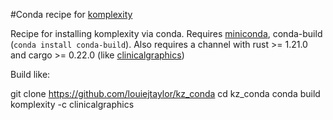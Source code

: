 #Conda recipe for [komplexity](https://github.com/eclarke/komplexity)

Recipe for installing komplexity via conda. Requires [miniconda](http://conda.pydata.org/miniconda.html), conda-build (`conda install conda-build`). Also requires a channel with rust >= 1.21.0 and cargo >= 0.22.0 (like [clinicalgraphics](https://anaconda.org/clinicalgraphics))

Build like:

  git clone https://github.com/louiejtaylor/kz_conda
  cd kz_conda
  conda build komplexity -c clinicalgraphics
